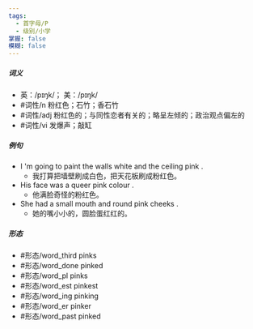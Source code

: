 ```yaml
---
tags:
  - 首字母/P
  - 级别/小学
掌握: false
模糊: false
---
```

##### 词义
- 英：/pɪŋk/； 美：/pɪŋk/
- #词性/n  粉红色；石竹；香石竹
- #词性/adj  粉红色的；与同性恋者有关的；略呈左倾的；政治观点偏左的
- #词性/vi  发爆声；敲缸
##### 例句
- I 'm going to paint the walls white and the ceiling pink .
	- 我打算把墙壁刷成白色，把天花板刷成粉红色。
- His face was a queer pink colour .
	- 他满脸奇怪的粉红色。
- She had a small mouth and round pink cheeks .
	- 她的嘴小小的，圆脸蛋红红的。
##### 形态
- #形态/word_third pinks
- #形态/word_done pinked
- #形态/word_pl pinks
- #形态/word_est pinkest
- #形态/word_ing pinking
- #形态/word_er pinker
- #形态/word_past pinked
